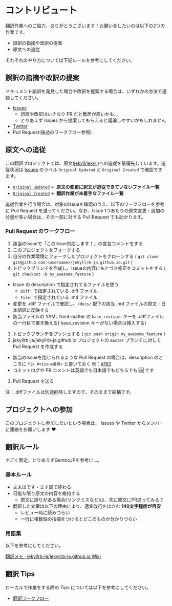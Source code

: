 # コントリビュート

翻訳作業へのご協力、ありがとうございます！お願いをしたいのは以下の2つの作業です。

- 誤訳の指摘や改訳の提案
- 原文への追従

それぞれのやり方については下記ルールを参考にしてください。

## 誤訳の指摘や改訳の提案

ドキュメント誤訳を発見した場合や改訳を提案する場合は、いずれかの方法で連絡してください。

- [Issues](https://github.com/jekyllrb-ja/jekyllrb-ja.github.io/issues)
  - 誤訳や改訳はいきなり PR だと敷居が高いかも…
  - とりあえず Issues から提案してもらえると議論しやすいかもしれません
- [Twitter](https://twitter.com/kk_Ataka)
- Pull Request(後述のワークフロー参照)

## 原文への追従

この翻訳プロジェクトでは、原文[(jekyll/jekyll)](https://github.com/jekyll/jekyll)への追従を最優先しています。追従状況は [Issues](https://github.com/jekyllrb-ja/jekyllrb-ja.github.io/issues) のラベル `Original Updated` と `Original Created` で確認できます。

- [`Original Updated`](https://github.com/jekyllrb-ja/jekyllrb-ja.github.io/labels/Original%20Updated) ← **原文の変更に訳文が追従できていないファイル一覧**
- [`Original Created`](https://github.com/jekyllrb-ja/jekyllrb-ja.github.io/labels/Original%20Created) ← **翻訳作業が未着手なファイル一覧**

追従作業を行う場合は、対象のIssueを確認のうえ、以下のワークフローを参考に Pull Request を送ってください。なお、Issue 1つあたりの原文変更・追加の分量が多い場合は、その一部に対する Pull Request でも助かります。

### Pull Request のワークフロー

1. 該当のIssueで「このIssue対応します！」の宣言コメントをする
1. このプロジェクトをフォークする
1. 自分の作業環境にフォークしたプロジェクトをクローンする ( `git clone git@github.com:<username>/jekyllrb-ja.github.io.git` )
1. トピックブランチを作成し、Issueの内容にもとづき修正をコミットをする ( `git checkout -b my_awesome_feature` )
  - Issue の description で指定されてるファイルを使う
    - `Diff:` で指定されている .diff ファイル
    - `File:` で指定されている .md ファイル
  - 変更を .diff ファイルで確認し、`/docs/` 配下の該当 .md ファイルの原文・日本語訳に反映する
  - 該当ファイルの YAML front-matter の `base_revision` キーを .diffファイルの一行目で置き換える( base_revision キーがない場合は挿入する)
1. トピックブランチをプッシュする ( `git push origin my_awesome_feature` )
1. jekyllrb-ja/jekyllrb-ja.github.io プロジェクトの `master` ブランチに対して Pull Request を作成する
  - 該当のIssueを閉じられるような Pull Request の場合は、description のところに `fix #<issue番号>` と書いておく 例：[#192](https://github.com/jekyllrb-ja/jekyllrb-ja.github.io/pull/192)
  - コミットログや PR コメントは英語でも日本語でもどちらでも :ok: です
1. Pull Request を送る

注：.diffファイルは別途削除しますので、そのままで結構です。

## プロジェクトへの参加

このプロジェクトに参加したいという場合は、 Issues や Twitter からメンバーに連絡をお願いします :heart:

## 翻訳ルール

すごく暫定。とりあえずGentooJPを参考に…。

### 基本ルール

- 文末はです・ます調で終わる
- 可能な限り原文の内容を維持する
  - 原文に誤りがある場合(リンクミスなど)は、先に原文にPR送ってみる？
- 翻訳した文章は以下の理由により、適宜改行をはさむ **140文字程度が目安**
  - レビュー時に読みづらい
  - 一行に複数個の指摘をつけるとどこのものか分かりづらい

### 用語集

以下を参考にしてください。

[翻訳メモ · jekyllrb-ja/jekyllrb-ja.github.io Wiki](https://github.com/jekyllrb-ja/jekyllrb-ja.github.io/wiki/%E7%BF%BB%E8%A8%B3%E3%83%A1%E3%83%A2#%E7%BF%BB%E8%A8%B3%E3%81%9B%E3%81%9A%E3%81%AB%E3%81%9D%E3%81%AE%E3%81%BE%E3%81%BE%E8%8B%B1%E5%8D%98%E8%AA%9E%E3%81%A7%E8%A8%98%E8%BF%B0%E3%81%99%E3%82%8B%E3%82%82%E3%81%AE)

## 翻訳 Tips

ローカルで作業をする際の Tips については以下を参考にしてください。

- [翻訳ワークフロー](https://github.com/jekyllrb-ja/jekyllrb-ja.github.io/wiki/翻訳ワークフロー)
